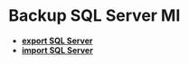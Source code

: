 # Backup SQL Server MI

- **[export SQL Server](../../../../../azure/sql_server/export_database.md)**
- **[import SQL Server](../../../../../azure/sql_server/import_database.md)**

